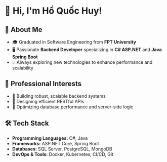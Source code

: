 # 👋 Hi, I'm Hồ Quốc Huy!

## 🚀 About Me
- 🎓 Graduated in Software Engineering from **FPT University**  
- 🖥️ Passionate **Backend Developer** specializing in **C# ASP.NET** and **Java Spring Boot**  
- 💡 Always exploring new technologies to enhance performance and scalability  

## 💼 Professional Interests
- 🔹 Building robust, scalable backend systems  
- 🔹 Designing efficient RESTful APIs  
- 🔹 Optimizing database performance and server-side logic  

## 🛠 Tech Stack
- **Programming Languages:** C#, Java  
- **Frameworks:** ASP.NET Core, Spring Boot  
- **Databases:** SQL Server, PostgreSQL, MongoDB  
- **DevOps & Tools:** Docker, Kubernetes, CI/CD, Git  

